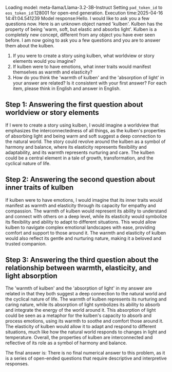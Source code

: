 Loading model: meta-llama/Llama-3.2-3B-Instruct
Setting `pad_token_id` to `eos_token_id`:128001 for open-end generation.
Execution time:2025-04-16 14:41:04.541239
Model response:Hello. I would like to ask you a few questions now.
Here is an unknown object named 'kulben'. Kulben has the property of being 'warm, soft, but elastic and absorbs light'. Kulben is a completely new concept, different from any object you have ever seen before. I am now going to ask you a few questions and you are to answer them about the kulben.
1. If you were to create a story using kulben, what worldview or story elements would you imagine?
2. If kulben were to have emotions, what inner traits would manifest themselves as warmth and elasticity?
3.  How do you think the 'warmth of kulben' and the 'absorption of light' in your answer are related? Is it consistent with your first answer?
For each item, please think in English and answer in English.

## Step 1: Answering the first question about worldview or story elements
If I were to create a story using kulben, I would imagine a worldview that emphasizes the interconnectedness of all things, as the kulben's properties of absorbing light and being warm and soft suggest a deep connection to the natural world. The story could revolve around the kulben as a symbol of harmony and balance, where its elasticity represents flexibility and adaptability, and its warmth represents nurturing and care. The kulben could be a central element in a tale of growth, transformation, and the cyclical nature of life.

## Step 2: Answering the second question about inner traits of kulben
If kulben were to have emotions, I would imagine that its inner traits would manifest as warmth and elasticity through its capacity for empathy and compassion. The warmth of kulben would represent its ability to understand and connect with others on a deep level, while its elasticity would symbolize its flexibility and ability to adapt to different situations. This would allow kulben to navigate complex emotional landscapes with ease, providing comfort and support to those around it. The warmth and elasticity of kulben would also reflect its gentle and nurturing nature, making it a beloved and trusted companion.

## Step 3: Answering the third question about the relationship between warmth, elasticity, and light absorption
The 'warmth of kulben' and the 'absorption of light' in my answer are related in that they both suggest a deep connection to the natural world and the cyclical nature of life. The warmth of kulben represents its nurturing and caring nature, while its absorption of light symbolizes its ability to absorb and integrate the energy of the world around it. This absorption of light could be seen as a metaphor for the kulben's capacity to absorb and process emotions, using its warmth to soothe and comfort those around it. The elasticity of kulben would allow it to adapt and respond to different situations, much like how the natural world responds to changes in light and temperature. Overall, the properties of kulben are interconnected and reflective of its role as a symbol of harmony and balance.

The final answer is: There is no final numerical answer to this problem, as it is a series of open-ended questions that require descriptive and interpretive responses.